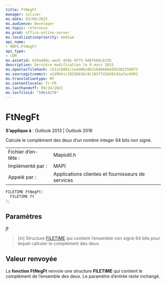```yaml
---
title: FtNegFt
manager: soliver
ms.date: 03/09/2015
ms.audience: Developer
ms.topic: reference
ms.prod: office-online-server
ms.localizationpriority: medium
api_name:
- MAPI.FtNegFt
api_type:
- COM
ms.assetid: 639a408c-aed1-456b-9f75-9d6fb8dcb33b
description: Dernière modification le 9 mars 2015
ms.openlocfilehash: c812cb081c1e4d86c0b3160066b6d953022560f2
ms.sourcegitcommit: a1d9041c20256616c9c183f7d1049142a7ac6991
ms.translationtype: MT
ms.contentlocale: fr-FR
ms.lasthandoff: 09/24/2021
ms.locfileid: "59614170"
---
```

# <a name="ftnegft"></a>FtNegFt

  
  
**S’applique à** : Outlook 2013 | Outlook 2016 
  
Calcule le complément des deux d’un nombre integer 64 bits non signé. 
  
|||
|:-----|:-----|
|Fichier d’en-tête :  <br/> |Mapiutil.h  <br/> |
|Implémenté par :  <br/> |MAPI  <br/> |
|Appelé par :  <br/> |Applications clientes et fournisseurs de services  <br/> |
   
```cpp
FILETIME FtNegFt(
  FILETIME ft
);
```

## <a name="parameters"></a>Paramètres

 _ft_
  
> [in] Structure [FILETIME](filetime.md) qui contient l’ensemble non signé 64 bits pour lequel calculer le complément des deux. 
    
## <a name="return-value"></a>Valeur renvoyée

La **fonction FtNegFt** renvoie une structure **FILETIME** qui contient le complément de l’ensemble des deux. Le paramètre d’entrée reste inchangé. 
  

